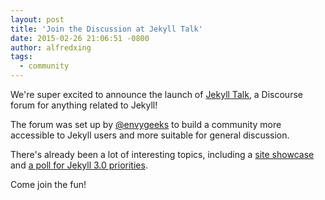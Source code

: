 ```yaml
---
layout: post
title: 'Join the Discussion at Jekyll Talk'
date: 2015-02-26 21:06:51 -0800
author: alfredxing
tags: 
  - community
---
```


We're super excited to announce the launch of [Jekyll Talk](https://talk.jekyllrb.com), a Discourse forum for anything related to Jekyll!

The forum was set up by [@envygeeks](https://github.com/envygeeks) to build a community more accessible to Jekyll users and more suitable for general discussion.

There's already been a lot of interesting topics, including a [site showcase](https://talk.jekyllrb.com/t/showcase-sites-made-using-jekyll/18) and [a poll for Jekyll 3.0 priorities](https://talk.jekyllrb.com/t/poll-installation-priorities-for-3-0/106/9).

Come join the fun!
